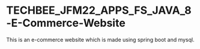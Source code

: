 # TECHBEE_JFM22_APPS_FS_JAVA_8-E-Commerce-Website
This is an e-commerce website which is made using spring boot and mysql.
